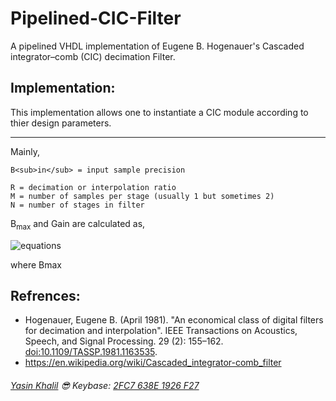 # Pipelined-CIC-Filter
A pipelined VHDL implementation of Eugene B. Hogenauer's Cascaded integrator–comb (CIC) decimation Filter.

## Implementation:
This implementation allows one to instantiate a CIC module according to thier design parameters.

---
Mainly,
```
B<sub>in</sub> = input sample precision

R = decimation or interpolation ratio
M = number of samples per stage (usually 1 but sometimes 2)
N = number of stages in filter
```
B<sub>max</sub> and Gain are calculated as,

![equations](https://wikimedia.org/api/rest_v1/media/math/render/svg/fb0381ebbfc3f455d48abe46e76761a054e3d624)

where Bmax 

## Refrences:
* Hogenauer, Eugene B. (April 1981). "An economical class of digital filters for decimation and interpolation". IEEE Transactions on Acoustics, Speech, and Signal Processing. 29 (2): 155–162. [doi:10.1109/TASSP.1981.1163535](https://doi.org/10.1109/TASSP.1981.1163535).
* https://en.wikipedia.org/wiki/Cascaded_integrator-comb_filter

###### [Yasin Khalil](http://www.yasinkhalil.com) :sunglasses: Keybase: [2FC7 638E 1926 F27](https://keybase.io/ysnkhll)
